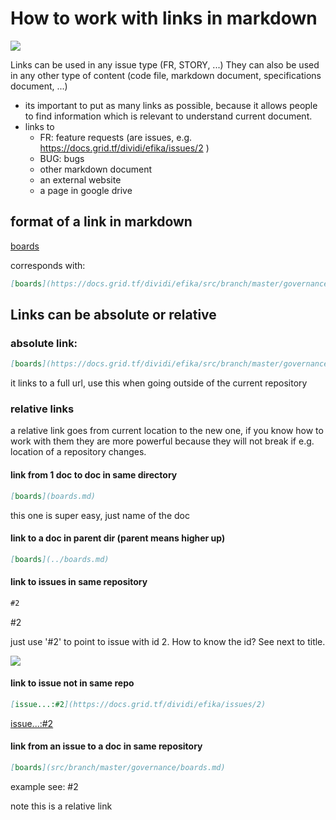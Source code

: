 # How to work with links in markdown

![](link.png)

Links can be used in any issue type (FR, STORY, ...)
They can also be used in any other type of content (code file, markdown document, specifications document, ...)

- its important to put as many links as possible, because it allows people to find information which is relevant to understand current document.
- links to
    - FR: feature requests  (are issues, e.g. https://docs.grid.tf/dividi/efika/issues/2 )
    - BUG: bugs
    - other markdown document
    - an external website
    - a page in google drive

## format of a link in markdown

[boards](https://docs.grid.tf/dividi/efika/src/branch/master/governance/boards.md)

corresponds with:

```markdown
[boards](https://docs.grid.tf/dividi/efika/src/branch/master/governance/boards.md)
```


## Links can be absolute or relative

### absolute link:

```markdown
[boards](https://docs.grid.tf/dividi/efika/src/branch/master/governance/boards.md)
```
it links to a full url, use this when going outside of the current repository

### relative links

a relative link goes from current location to the new one,
if you know how to work with them they are more powerful because they will not break if e.g. location of a repository changes. 

#### link from 1 doc to doc in same directory

```markdown
[boards](boards.md)
```

this one is super easy, just name of the doc

#### link to a doc in parent dir (parent means higher up)

```markdown
[boards](../boards.md)
```

#### link to issues in same repository

```markdown
#2
```

#2

just use '#2' to point to issue with id 2.
How to know the id? See next to title.

![](link_id.png)

#### link to issue not in same repo

```markdown
[issue...:#2](https://docs.grid.tf/dividi/efika/issues/2)
```

[issue...:#2](https://docs.grid.tf/dividi/efika/issues/2)

#### link from an issue to a doc in same repository

```markdown
[boards](src/branch/master/governance/boards.md)
```

example see: #2

note this is a relative link